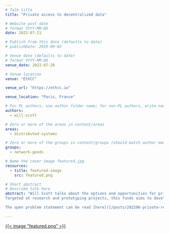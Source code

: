 ```yaml
---
# Talk title
title: "Private access to decentralized data"

# Website post date
# format YYYY-MM-DD
date: 2022-07-21

# Publish from this date (defaults to date)
# publishDate: 2019-09-03

# Venue date (defaults to date)
# format YYYY-MM-DD
venue_date: 2022-07-20

# Venue location
venue: "EthCC"

venue_url: "https://ethcc.io"

venue_location: "Paris, France"

# For PL authors, use author folder name; for non-PL authors, write name as in paper within ""
authors:
  - will-scott

# Zero or more of the areas in content/areas
areas:
  - distributed-systems

# Zero or more of the groups in content/groups (should match author membership)
groups:
  - network-goods

# Name the cover image featured.jpg
resources:
  - title: featured-image
    src: featured.png

# Short abstract
# Describe talk here
abstract: "Will Scott talks about the options and opportunities for private access to decentralized data, and announces Protocol Labs private data retrieval fund. 
Targeted at research and prototyping projects, this funds aims to develop additional protocol-compatible primitives allowing users to interact privately with Web3 content.

The open problem statement can be read [here]([/posts/202206-private-retrieval-op/](https://research.protocol.ai/blog/2022/new-open-problems-in-private-data-retrieval/))."

---
```



[{{< image "featured.png" >}}](https://www.youtube.com/watch?v=A0mzqmUtkSE)
